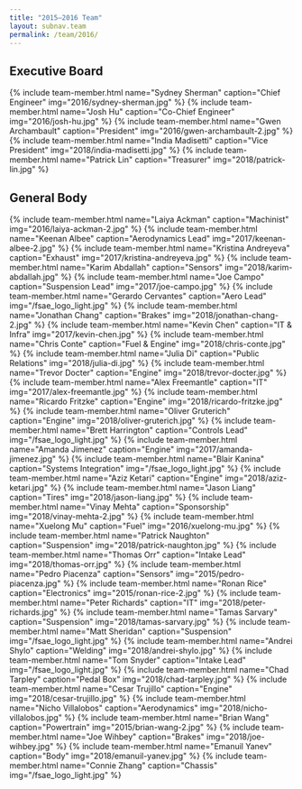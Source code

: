 ```yaml
---
title: "2015–2016 Team"
layout: subnav.team
permalink: /team/2016/
---
```


## Executive Board
{% include team-member.html name="Sydney Sherman" caption="Chief Engineer" img="2016/sydney-sherman.jpg" %}
{% include team-member.html name="Josh Hu" caption="Co-Chief Engineer" img="2016/josh-hu.jpg" %}
{% include team-member.html name="Gwen Archambault" caption="President" img="2016/gwen-archambault-2.jpg" %}
{% include team-member.html name="India Madisetti" caption="Vice President" img="2018/india-madisetti.jpg" %}
{% include team-member.html name="Patrick Lin" caption="Treasurer" img="2018/patrick-lin.jpg" %}

<div class="clear"></div>

## General Body

{% include team-member.html name="Laiya Ackman" caption="Machinist" img="2016/laiya-ackman-2.jpg" %}
{% include team-member.html name="Keenan Albee" caption="Aerodynamics Lead" img="2017/keenan-albee-2.jpg" %}
{% include team-member.html name="Kristina Andreyeva" caption="Exhaust" img="2017/kristina-andreyeva.jpg" %}
{% include team-member.html name="Karim Abdallah" caption="Sensors" img="2018/karim-abdallah.jpg" %}
{% include team-member.html name="Joe Campo" caption="Suspension Lead" img="2017/joe-campo.jpg" %}
{% include team-member.html name="Gerardo Cervantes" caption="Aero Lead" img="/fsae_logo_light.jpg" %}
{% include team-member.html name="Jonathan Chang" caption="Brakes" img="2018/jonathan-chang-2.jpg" %}
{% include team-member.html name="Kevin Chen" caption="IT & Infra" img="2017/kevin-chen.jpg" %}
{% include team-member.html name="Chris Conte" caption="Fuel & Engine" img="2018/chris-conte.jpg" %}
{% include team-member.html name="Julia Di" caption="Public Relations" img="2018/julia-di.jpg" %}
{% include team-member.html name="Trevor Docter" caption="Engine" img="2018/trevor-docter.jpg" %}
{% include team-member.html name="Alex Freemantle" caption="IT" img="2017/alex-freemantle.jpg" %}
{% include team-member.html name="Ricardo Fritzke" caption="Engine" img="2018/ricardo-fritzke.jpg" %}
{% include team-member.html name="Oliver Gruterich" caption="Engine" img="2018/oliver-gruterich.jpg" %}
{% include team-member.html name="Brett Harrington" caption="Controls Lead" img="/fsae_logo_light.jpg" %}
{% include team-member.html name="Amanda Jimenez" caption="Engine" img="2017/amanda-jimenez.jpg" %}
{% include team-member.html name="Blair Kanina" caption="Systems Integration" img="/fsae_logo_light.jpg" %}
{% include team-member.html name="Aziz Ketari" caption="Engine" img="2018/aziz-ketari.jpg" %}
{% include team-member.html name="Jason Liang" caption="Tires" img="2018/jason-liang.jpg" %}
{% include team-member.html name="Vinay Mehta" caption="Sponsorship" img="2018/vinay-mehta-2.jpg" %}
{% include team-member.html name="Xuelong Mu" caption="Fuel" img="2016/xuelong-mu.jpg" %}
{% include team-member.html name="Patrick Naughton" caption="Suspension" img="2018/patrick-naughton.jpg" %}
{% include team-member.html name="Thomas Orr" caption="Intake Lead" img="2018/thomas-orr.jpg" %}
{% include team-member.html name="Pedro Piacenza" caption="Sensors" img="2015/pedro-piacenza.jpg" %}
{% include team-member.html name="Ronan Rice" caption="Electronics" img="2015/ronan-rice-2.jpg" %}
{% include team-member.html name="Peter Richards" caption="IT" img="2018/peter-richards.jpg" %}
{% include team-member.html name="Tamas Sarvary" caption="Suspension" img="2018/tamas-sarvary.jpg" %}
{% include team-member.html name="Matt Sheridan" caption="Suspension" img="/fsae_logo_light.jpg" %}
{% include team-member.html name="Andrei Shylo" caption="Welding" img="2018/andrei-shylo.jpg" %}
{% include team-member.html name="Tom Snyder" caption="Intake Lead" img="/fsae_logo_light.jpg" %}
{% include team-member.html name="Chad Tarpley" caption="Pedal Box" img="2018/chad-tarpley.jpg" %}
{% include team-member.html name="Cesar Trujillo" caption="Engine" img="2018/cesar-trujillo.jpg" %}
{% include team-member.html name="Nicho Villalobos" caption="Aerodynamics" img="2018/nicho-villalobos.jpg" %}
{% include team-member.html name="Brian Wang" caption="Powertrain" img="2015/brian-wang-2.jpg" %}
{% include team-member.html name="Joe Wihbey" caption="Brakes" img="2018/joe-wihbey.jpg" %}
{% include team-member.html name="Emanuil Yanev" caption="Body" img="2018/emanuil-yanev.jpg" %}
{% include team-member.html name="Connie Zhang" caption="Chassis" img="/fsae_logo_light.jpg" %}

